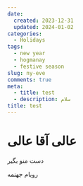 ```yaml
---
date:
  created: 2023-12-31
  updated: 2024-01-02
categories:
  - Holidays
tags:
  - new year
  - hogmanay
  - festive season
slug: ny-eve
comments: true
meta:
  - title: test
  - description: سلام
title: test
---
```


# عالی آقا عالی

دست منو بگیر
<!-- more -->

رویام جهنمه